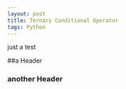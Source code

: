 ```yaml
---
layout: post
title: Ternary Conditional Operator
tags: Python
---
```


just a test

##a Header

### another Header